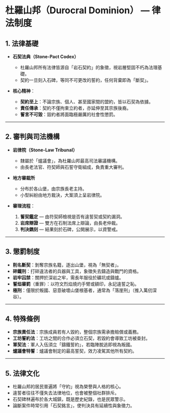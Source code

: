 # 杜羅山邦（Durocral Dominion） — 律法制度

## 1. 法律基礎
- **石契法典（Stone-Pact Codex）**  
  - 杜羅山邦所有法律皆源自「岩石契約」的象徵，視岩層堅固不朽為法理基礎。  
  - 契約一旦刻入石碑，等同不可更改的誓約，任何背棄即為「斷契」。  

- **核心精神**：  
  - **契約至上**：不論宗族、個人、甚至國家間的盟約，皆以石契為依據。  
  - **責任傳承**：契約不僅拘束立約者，亦延伸至其宗族後裔。  
  - **誓言不可毀**：毀約者將面臨極嚴厲的社會性懲罰。  

---

## 2. 審判與司法機構
- **岩律院（Stone-Law Tribunal）**  
  - 隸屬於「爐議會」，為杜羅山邦最高司法審議機構。  
  - 由長老法官、符契師與石誓守衛組成，負責重大審判。  

- **地方審裁所**  
  - 分布於各山堡，由宗族長老主持。  
  - 小型糾紛由地方裁決，大案須上呈岩律院。  

- **審理流程**：  
  1. **誓契鑑定** — 由符契師檢視是否有違誓契或契約漏洞。  
  2. **岩席辯證** — 雙方在石制法席上辯論，由長老仲裁。  
  3. **判決鐫刻** — 結果刻於石碑，公開展示，以資警戒。  

---

## 3. 懲罰制度
- **削名斷契**：剝奪宗族名籍，逐出山堡，視為「無契者」。  
- **碎鐵刑**：打碎違法者的兵器與工具，象徵失去鑄造與戰鬥的資格。  
- **岩牢囚禁**：關押於深岩之牢，需長年服役於礦坑或鑄爐。  
- **誓焰審罰**（重罪）：以符文烈焰燒灼手臂或額印，永記違誓之恥。  
- **極刑**：僅限於叛國、惡意破壞山堡根基者，通常為「落崖刑」（推入萬仞深谷）。  

---

## 4. 特殊條例
- **宗族責任法**：宗族成員若有人毀約，整個宗族需承擔賠償或義務。  
- **工坊誓約法**：工坊之間的合作必須立石契，若毀約會導致工坊被查封。  
- **軍契法**：軍人入伍須立「鑄鐵誓約」，若臨陣脫逃即視為叛國。  
- **爐議會特誓**：爐議會制定的最高誓契，效力凌駕其他所有契約。  

---

## 5. 法律文化
- 杜羅山邦的居民普遍將「守約」視為榮譽與人格的核心。  
- 違誓者往往不僅失去法律地位，也會被整個社群排斥。  
- 石契碑林遍布於各大城鎮，既是歷史紀錄，也是民眾警示。  
- 論斷案件時常引用「石契銘言」，使判決具有延續性與象徵力。  
